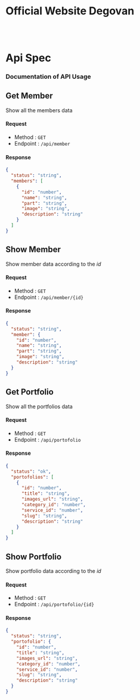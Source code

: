 # Official Website Degovan

<br/>
<br/>

# Api Spec
### Documentation of API Usage
 
## Get Member
Show all the members data
#### Request
* Method : ``GET``
* Endpoint : ``/api/member``
 
#### Response
```json
{
  "status": "string",
  "members": [
    {
      "id": "number",
      "name": "string",
      "part": "string",
      "image": "string",
      "description": "string"
    }
  ]
}
```
 
## Show Member
Show member data according to the _id_
#### Request
* Method : ``GET``
* Endpoint : ``/api/member/{id}``
 
#### Response
```json
{
  "status": "string",
  "member": {
    "id": "number",
    "name": "string",
    "part": "string",
    "image": "string",
    "description": "string"
  }
}
```
 
## Get Portfolio
Show all the portfolios data
#### Request
* Method : ``GET``
* Endpoint : ``/api/portofolio``
 
#### Response
```json
{
  "status": "ok",
  "portofolios": [
    {
      "id": "number",
      "title": "string",
      "images_url": "string",
      "category_id": "number",
      "service_id": "number",
      "slug": "string",
      "description": "string"
    }
  ]
}
```
 
## Show Portfolio
Show portfolio data according to the _id_
#### Request
* Method : ``GET``
* Endpoint : ``/api/portofolio/{id}``
 
#### Response
```json
{
  "status": "string",
  "portofolio": {
    "id": "number",
    "title": "string",
    "images_url": "string",
    "category_id": "number",
    "service_id": "number",
    "slug": "string",
    "description": "string"
  }
}
```
